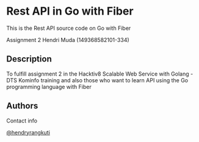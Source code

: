 # Rest API in Go with Fiber

This is the Rest API source code on Go with Fiber

Assignment 2 Hendri Muda (149368582101-334)

## Description

To fulfill assignment 2 in the Hacktiv8 Scalable Web Service with Golang - DTS Kominfo training
and also those who want to learn API using the Go programming language with Fiber

## Authors

Contact info

[@hendryrangkuti](https://www.linkedin.com/in/hendryrangkuti)
